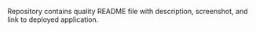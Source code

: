 Repository contains quality README file with description, screenshot, and link to deployed application.

